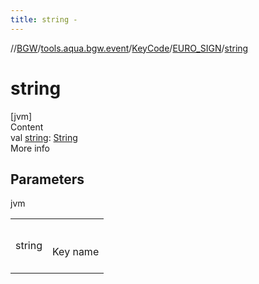 ```yaml
---
title: string -
---
```

//[BGW](../../../../index.md)/[tools.aqua.bgw.event](../../index.md)/[KeyCode](../index.md)/[EURO_SIGN](index.md)/[string](string.md)



# string  
[jvm]  
Content  
val [string](string.md): [String](https://kotlinlang.org/api/latest/jvm/stdlib/kotlin/-string/index.html)  
More info  


## Parameters  
  
jvm  
  
| | |
|---|---|
| <a name="tools.aqua.bgw.event/KeyCode.EURO_SIGN/string/#/PointingToDeclaration/"></a>string| <a name="tools.aqua.bgw.event/KeyCode.EURO_SIGN/string/#/PointingToDeclaration/"></a><br><br>Key name<br><br>|
  
  



